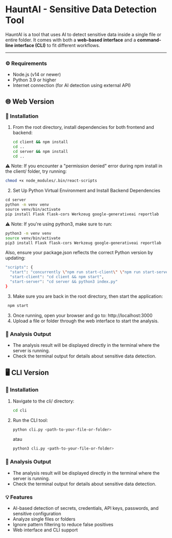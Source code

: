 # HauntAI - Sensitive Data Detection Tool

HauntAI is a tool that uses AI to detect sensitive data inside a single file or entire folder. It comes with both a **web-based interface** and a **command-line interface (CLI)** to fit different workflows.

---

### ⚙️ Requirements
- Node.js (v14 or newer)
- Python 3.9 or higher
- Internet connection (for AI detection using external API)

## 🌐 Web Version

### 🔧 Installation

1. From the root directory, install dependencies for both frontend and backend:
   ```bash
   cd client && npm install
   cd ..
   cd server && npm install
   cd ..

⚠️ Note: If you encounter a "permission denied" error during npm install in the client/ folder, try running:
   ```bash
   chmod +x node_modules/.bin/react-scripts
   ```

2. Set Up Python Virtual Environment and Install Backend Dependencies
```bash
⁠cd server
⁠python -m venv venv
⁠source venv/bin/activate
pip install Flask flask-cors Werkzeug google-generativeai reportlab
```

⚠️ Note: If you're using python3, make sure to run:
```bash
python3 -m venv venv
source venv/bin/activate
pip3 install Flask flask-cors Werkzeug google-generativeai reportlab
```

Also, ensure your package.json reflects the correct Python version by updating:
```bash
"scripts": {
  "start": "concurrently \"npm run start-client\" \"npm run start-server\"",
  "start-client": "cd client && npm start",
  "start-server": "cd server && python3 index.py"
}
```

3. Make sure you are back in the root directory, then start the application:
  ```bash
   npm start
  ```
3. Once running, open your browser and go to:
   http://localhost:3000
4. Upload a file or folder through the web interface to start the analysis.

### 📂 Analysis Output
- The analysis result will be displayed directly in the terminal where the server is running.
- Check the terminal output for details about sensitive data detection.


## 🖥️ CLI Version

### 🔧 Installation
1. Navigate to the cli/ directory:
   ```bash
   cd cli
2. Run the CLI tool:
   ```bash
   python cli.py <path-to-your-file-or-folder>
   ```
   atau
   ```bash
   python3 cli.py <path-to-your-file-or-folder>
   ```

### 📂 Analysis Output
- The analysis result will be displayed directly in the terminal where the server is running.
- Check the terminal output for details about sensitive data detection.



### 💡 Features
- AI-based detection of secrets, credentials, API keys, passwords, and sensitive configuration
- Analyze single files or folders
- Ignore pattern filtering to reduce false positives
- Web interface and CLI support
